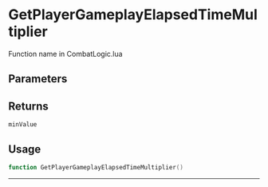 # GetPlayerGameplayElapsedTimeMultiplier
Function name in CombatLogic.lua
## Parameters

## Returns
`minValue`
## Usage
```lua
function GetPlayerGameplayElapsedTimeMultiplier()
```
---
